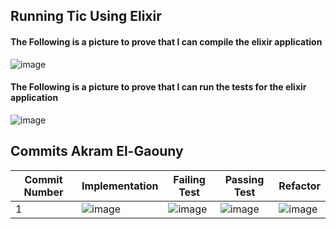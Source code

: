 ## Running Tic Using Elixir

#### The Following is a picture to prove that I can compile the elixir application
![image](https://user-images.githubusercontent.com/64698780/121091482-0bc06480-c7b8-11eb-8656-e87c735b4c30.png)

#### The Following is a picture to prove that I can run the tests for the elixir application
![image](https://user-images.githubusercontent.com/64698780/121091520-1c70da80-c7b8-11eb-9880-f3e726aeb0f9.png)

## Commits Akram El-Gaouny

| Commit Number | Implementation  | Failing Test  | Passing Test  | Refactor |
| --------------| --------------- | ------------- | ------------- | -------- |
| 1             | ![image](https://user-images.githubusercontent.com/64698780/121092038-f7c93280-c7b8-11eb-918a-473fe6fd2dd6.png) | ![image](https://user-images.githubusercontent.com/64698780/121094419-9f942f80-c7bc-11eb-929d-1493aba1be0d.png) | ![image](https://user-images.githubusercontent.com/64698780/121094474-b470c300-c7bc-11eb-8e81-57597d38103b.png) | ![image](https://user-images.githubusercontent.com/64698780/121094552-d36f5500-c7bc-11eb-8d57-408eacea4881.png) |



